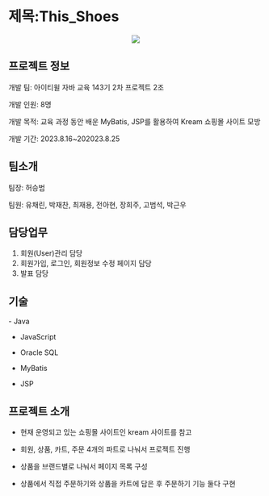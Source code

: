 #  제목:This_Shoes

<p align="center">
  <img src="https://github.com/ykmr0331/myProject/assets/117189519/88aa1a69-1450-403f-82cf-6e5f05deb956">
</p>

## 프로젝트 정보

개발 팀: 아이티윌 자바 교육 143기 2차 프로젝트 2조

개발 인원: 8명 

개발 목적:  교육 과정 동안 배운 MyBatis, JSP를 활용하여 Kream 쇼핑몰 사이트 모방

개발 기간: 2023.8.16~202023.8.25

## 팀소개

팀장: 허승범

팀원: 유채린, 박재찬, 최재용, 전아현, 장희주, 고범석, 박근우


## 담당업무

1. 회원(User)관리 담당
2. 회원가입, 로그인, 회원정보 수정 페이지 담당
3. 발표 담당

## 기술

﻿- Java 

- JavaScript

- Oracle SQL

- MyBatis

- JSP

## 프로젝트 소개

- 현재 운영되고 있는  쇼핑몰 사이트인 kream 사이트를 참고

- 회원, 상품, 카트, 주문 4개의 파트로 나눠서 프로젝트 진행 

- 상품을 브랜드별로 나눠서 페이지 목록 구성

- 상품에서 직접 주문하기와 상품을 카트에 담은 후 주문하기 기능 둘다 구현














  


